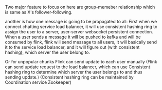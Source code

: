 Two major feature to focus on here are group-memeber relationship which is same as X's follower-following.

another is how one message is going to be propagated to all:
First when we connect chatting service load balancer, it will use consistent hashing ring to assign the user to a server, user-server websocket persistent connection.
When a user sends a message it will be pushed to kafka and will be consumed by flink, flink will send message to all users, it will basically send it to the service load balancer, and it will figure out (with consistent hashing), which server the user belong to.

Or for unpopular chunks Flink can send update to each user manually (Flink can send update request to the load balancer, which can use Consistent hashing ring to determine which server the user belongs to and thus sending update.) (Consistent hashing ring can be maintained by Coordination service Zookeeper) 